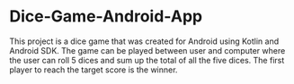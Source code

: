 # Dice-Game-Android-App
This project is a dice game that was created for Android using Kotlin and Android SDK. The game can be played between user and computer where the user can roll 5 dices and sum up the total of all the five dices. The first player to reach the target score is the winner.
